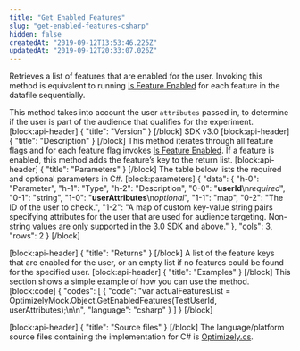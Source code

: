 ```yaml
---
title: "Get Enabled Features"
slug: "get-enabled-features-csharp"
hidden: false
createdAt: "2019-09-12T13:53:46.225Z"
updatedAt: "2019-09-12T20:33:07.026Z"
---
```

Retrieves a list of features that are enabled for the user. Invoking this method is equivalent to running [Is Feature Enabled](doc:is-feature-enabled-csharp) for each feature in the datafile sequentially.

This method takes into account the user `attributes` passed in, to determine if the user is part of the audience that qualifies for the experiment.  
[block:api-header]
{
  "title": "Version"
}
[/block]
SDK v3.0
[block:api-header]
{
  "title": "Description"
}
[/block]
This method iterates through all feature flags and for each feature flag invokes [Is Feature Enabled](doc:is-feature-enabled-csharp). If a feature is enabled, this method adds the feature’s key to the return list.
[block:api-header]
{
  "title": "Parameters"
}
[/block]
The table below lists the required and optional parameters in C#.
[block:parameters]
{
  "data": {
    "h-0": "Parameter",
    "h-1": "Type",
    "h-2": "Description",
    "0-0": "**userId**\n*required*",
    "0-1": "string",
    "1-0": "**userAttributes**\n*optional*",
    "1-1": "map",
    "0-2": "The ID of the user to check.",
    "1-2": "A map of custom key-value string pairs specifying attributes for the user that are used for audience targeting. Non-string values are only supported in the 3.0 SDK and above."
  },
  "cols": 3,
  "rows": 2
}
[/block]

[block:api-header]
{
  "title": "Returns"
}
[/block]
A list of the feature keys that are enabled for the user, or an empty list if no features could be found for the specified user.
[block:api-header]
{
  "title": "Examples"
}
[/block]
This section shows a simple example of how you can use the method.
[block:code]
{
  "codes": [
    {
      "code": "var actualFeaturesList = OptimizelyMock.Object.GetEnabledFeatures(TestUserId, userAttributes);\n\n",
      "language": "csharp"
    }
  ]
}
[/block]

[block:api-header]
{
  "title": "Source files"
}
[/block]
The language/platform source files containing the implementation for C# is [Optimizely.cs](https://github.com/optimizely/csharp-sdk/blob/master/OptimizelySDK/Optimizely.cs).